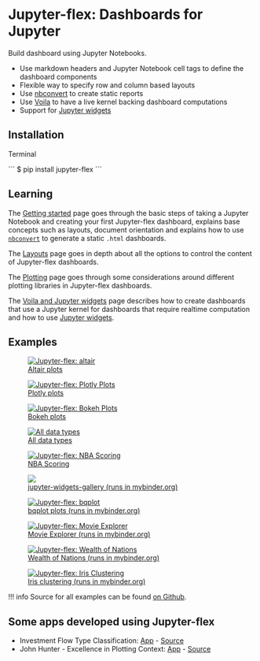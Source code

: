 # Jupyter-flex: Dashboards for Jupyter

Build dashboard using Jupyter Notebooks.

- Use markdown headers and Jupyter Notebook cell tags to define the dashboard components
- Flexible way to specify row and column based layouts
- Use [nbconvert](https://nbconvert.readthedocs.io/en/latest/) to create static reports
- Use [Voila](https://github.com/voila-dashboards/voila) to have a live kernel backing dashboard computations
- Support for [Jupyter widgets](https://ipywidgets.readthedocs.io/en/latest/)

## Installation

<p class="code-header">Terminal</p>
```
$ pip install jupyter-flex
```

## Learning

The [Getting started](/getting-started) page goes through the basic steps of
taking a Jupyter Notebook and creating your first Jupyter-flex dashboard,
explains base concepts such as layouts, document orientation and
explains how to use [`nbconvert`](https://nbconvert.readthedocs.io/en/latest/)
to generate a static `.html` dashboards.

The [Layouts](/layouts) page goes in depth about all the options to control the
content of Jupyter-flex dashboards.

The [Plotting](/plotting) page goes through some considerations around different
plotting libraries in Jupyter-flex dashboards.

The [Voila and Jupyter widgets](/voila-widgets/) page describes how to create
dashboards that use a Jupyter kernel for dashboards that require
realtime computation and how to use [Jupyter widgets](https://ipywidgets.readthedocs.io/).

## Examples

<div class="image-grid">
  <a class="image-card" href="/examples/altair.html">
    <figure>
      <img src="/assets/img/screenshots/plots/altair.png" alt="Jupyter-flex: altair">
      <figcaption>Altair plots</figcaption>
    </figure>
  </a>

  <a class="image-card" href="/examples/plotly.html">
    <figure>
      <img src="/assets/img/screenshots/plots/plotly.png" alt="Jupyter-flex: Plotly Plots">
      <figcaption>Plotly plots</figcaption>
    </figure>
  </a>

  <a class="image-card" href="/examples/bokeh.html">
    <figure>
      <img src="/assets/img/screenshots/plots/bokeh.png" alt="Jupyter-flex: Bokeh Plots">
      <figcaption>Bokeh plots</figcaption>
    </figure>
  </a>

  <a class="image-card" href="/examples/data-types.html">
    <figure>
      <img src="/assets/img/screenshots/demos/data-types.png" alt="All data types">
      <figcaption>All data types</figcaption>
    </figure>
  </a>

  <a class="image-card" href="/examples/nba-scoring.html">
    <figure>
      <img src="/assets/img/screenshots/nba-scoring.png" alt="Jupyter-flex: NBA Scoring">
      <figcaption>NBA Scoring</figcaption>
    </figure>
  </a>

  <a class="image-card" href="https://mybinder.org/v2/gh/danielfrg/jupyter-flex/0.7.0?urlpath=%2Fvoila%2Frender%2Fexamples%2Fwidgets%2Fwidgets-gallery.ipynb">
    <figure>
      <img src="/assets/img/screenshots/widgets/widgets-gallery.png">
      <figcaption>jupyter-widgets-gallery (runs in mybinder.org)</figcaption>
    </figure>
  </a>

  <a class="image-card" href="https://mybinder.org/v2/gh/danielfrg/jupyter-flex/0.7.0?urlpath=%2Fvoila%2Frender%2Fexamples%2Fplots%2Fbqplot.ipynb">
    <figure>
      <img src="/assets/img/screenshots/plots/bqplot.png" alt="Jupyter-flex: bqplot">
      <figcaption>bqplot plots (runs in mybinder.org)</figcaption>
    </figure>
  </a>

  <a class="image-card" href="https://mybinder.org/v2/gh/danielfrg/jupyter-flex/0.7.0?urlpath=%2Fvoila%2Frender%2Fexamples%2Fmovie-explorer.ipynb">
    <figure>
      <img src="/assets/img/screenshots/movie-explorer.png" alt="Jupyter-flex: Movie Explorer">
      <figcaption>Movie Explorer (runs in mybinder.org)</figcaption>
    </figure>
  </a>

  <a class="image-card" href="https://mybinder.org/v2/gh/danielfrg/jupyter-flex/0.7.0?urlpath=%2Fvoila%2Frender%2Fexamples%2Fwealth-of-nations.ipynb">
    <figure>
      <img src="/assets/img/screenshots/wealth-of-nations.png" alt="Jupyter-flex: Wealth of Nations">
      <figcaption>Wealth of Nations (runs in mybinder.org)</figcaption>
    </figure>
  </a>

  <a class="image-card" href="https://mybinder.org/v2/gh/danielfrg/jupyter-flex/0.7.0?urlpath=%2Fvoila%2Frender%2Fexamples%2Fwealth-of-nations.ipynb">
    <figure>
      <img src="/assets/img/screenshots/iris-clustering.png" alt="Jupyter-flex: Iris Clustering">
      <figcaption>Iris clustering (runs in mybinder.org)</figcaption>
    </figure>
  </a>
</div>

!!! info
    Source for all examples can be found [on Github](https://github.com/danielfrg/jupyter-flex/tree/master/examples).

## Some apps developed using Jupyter-flex

-  Investment Flow Type Classification: [App](https://flow-classification.herokuapp.com/) - [Source](https://github.com/unkletam/Investment_Flow_Type_Classification)
- John Hunter - Excellence in Plotting Context: [App](https://mybinder.org/v2/gh/sbonaretti/Hunter_viz_2020/master?urlpath=%2Fvoila%2Frender%2Fopen_literature_flex.ipynb) - [Source](https://github.com/sbonaretti/Hunter_viz_2020)
